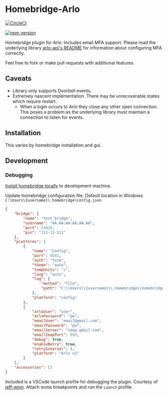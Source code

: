 # Homebridge-Arlo

[![CircleCI](https://dl.circleci.com/status-badge/img/gh/wo-d/homebridge-arlo/tree/main.svg?style=svg)](https://dl.circleci.com/status-badge/redirect/gh/wo-d/homebridge-arlo/tree/main)

<a href="https://www.npmjs.com/package/homebridge-arlo-v2"><img title="npm version" src="https://badgen.net/npm/v/homebridge-arlo-v2" ></a>

Homebridge plugin for Arlo.
Includes email MFA support. Please read the underlying library [arlo-api's README](https://github.com/wo-d/arlo-api/blob/main/README.md#authentication) for information about configuring MFA correctly. 

Feel free to fork or make pull requests with additional features.

## Caveats

* Library only supports Doorbell events.
* Extremely nascent implementation. There may be unrecoverable states which require restart.
  * When a login occurs to Arlo they close any other open connection. This poses a problem as the underlying library must maintain a connection to listen for events.

## Installation

This varies by homebridge installation and gui.

## Development

### Debugging
[Install homebridge locally](https://github.com/homebridge/homebridge/wiki/Install-Homebridge-on-Windows-10) to development machine.

Update homebridge configuration file. Default location in Windows `C:\Users\{username}\.homebridge\config.json`

```json
{
    "bridge": {
        "name": "test bridge",
        "username": "AA:AA:AA:AA:AA:AA",
        "port": 51826,
        "pin": "111-11-111"
    },
    "platforms": [
        {
            "name": "Config",
            "port": 8581,
            "auth": "form",
            "theme": "auto",
            "tempUnits": "c",
            "lang": "auto",
            "log": {
                "method": "file",
                "path": "C:\\Users\\{username}\\.homebridge\\homebridge.log"
            },
            "platform": "config"
        },
        {
            "arloUser": "user",
            "arloPassword": "pw",
            "emailUser": "email@gmail.com",
            "emailPassword": "pw",
            "emailServer": "imap.gmail.com",
            "emailImapPort": 993,
            "debug": true,
            "enableRetry": true,
            "retryInterval": 5,
            "platform": "Arlo v2"
        }
    ],
    "accessories": []
}
```

Included is a VSCode launch profile for debugging the plugin. Courtesy of [jeff-winn](https://github.com/jeff-winn/homebridge-veml7700-sensor). Attach some breakpoints and run the `Launch` profile.